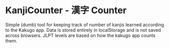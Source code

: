 # KanjiCounter - 漢字 Counter
Simple (dumb) tool for keeping track of number of kanjis learned according to the Kakugo app. Data is stored entirely in localStorage and is not saved across browsers. JLPT levels are based on how the kakugo app counts them. 
